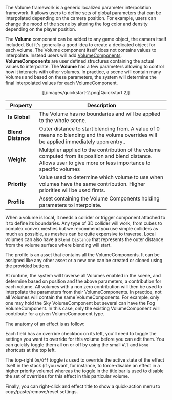 The Volume framework is a generic localized parameter interpolation framework. It allows users to define sets of global parameters that can be interpolated depending on the camera position. For example, users can change the mood of the scene by altering the fog color and density depending on the player position.

The **Volume** component can be added to any game object, the camera itself included. But it's generally a good idea to create a dedicated object for each volume. The Volume component itself does not contains values to interpolate. Instead users will add [VolumeComponents](https://github.com/Unity-Technologies/ScriptableRenderPipeline/wiki/VolumeComponent). **VolumeComponents** are user defined structures containing the actual values to interpolate. The **Volume** has a few parameters allowing to control how it interacts with other volumes. In practice, a scene will contain many Volumes and based on these parameters, the system will determine the final interpolated values for each VolumeComponent.

<p align="center">
[[/images/quickstart-2.png|Quickstart 2]]
</p>

| Property           | Description                                                  |
| ------------------ | ------------------------------------------------------------ |
| **Is Global**      | The Volume has no boundaries and will be applied to the whole scene. |
| **Blend Distance** | Outer distance to start blending from. A value of 0 means no blending and the volume overrides will be applied immediately upon entry.. |
| **Weight**         | Multiplier applied to the contribution of the volume computed from its position and blend distance. Allows user to give more or less importance to specific volumes |
| **Priority**       | Value used to determine which volume to use when volumes have the same contribution. Higher priorities will be used firsts. |
| **Profile**        | Asset containing the Volume Components holding parameters to interpolate. |

When a volume is local, it needs a collider or trigger component attached to it to define its boundaries. Any type of 3D collider will work, from cubes to complex convex meshes but we recommend you use simple colliders as much as possible, as meshes can be quite expensive to traverse. Local volumes can also have a `Blend Distance` that represents the outer distance from the volume surface where blending will start.

The profile is an asset that contains all the VolumeComponents. It can be assigned like any other asset or a new one can be created or cloned using the provided buttons.

At runtime, the system will traverse all Volumes enabled in the scene, and determine based  on position and the above parameters, a contribution for each volume. All volumes with a non zero contribution will then be used to interpolate the parameters from their VolumeComponents. In practice, not all Volumes will contain the same VolumeComponents. For example, only one may hold the Sky VolumeComponent but several can have the Fog VolumeComponent. In this case, only the existing VolumeComponent will contribute for a given VolumeComponent type.

The anatomy of an effect is as follow:

Each field has an override checkbox on its left, you'll need to toggle the settings you want to override for this volume before you can edit them. You can quickly toggle them all on or off by using the small `All` and `None` shortcuts at the top left.

The top-right `On/Off` toggle is used to override the active state of the effect itself in the stack (if you want, for instance, to force-disable an effect in a higher priority volume) whereas the toggle in the title bar is used to disable the set of overrides for this effect in this particular volume.

Finally, you can right-click and effect title to show a quick-action menu to copy/paste/remove/reset settings.